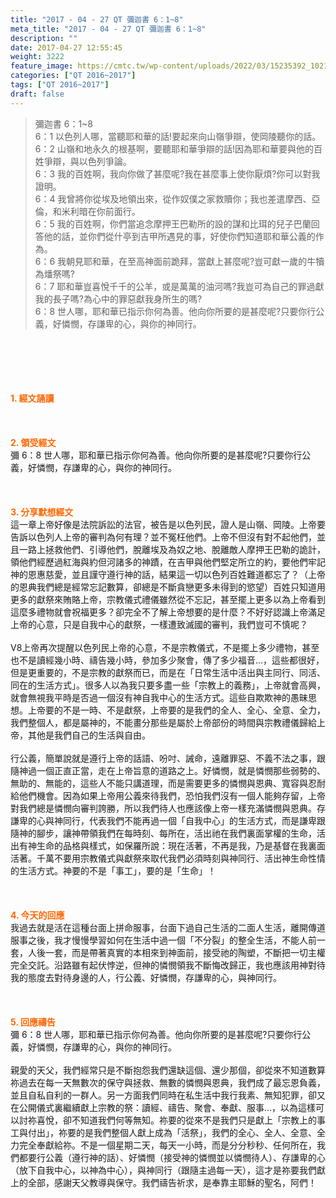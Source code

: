 ```yaml
---
title: "2017 - 04 - 27 QT 彌迦書 6：1~8"
meta_title: "2017 - 04 - 27 QT 彌迦書 6：1~8"
description: ""
date: 2017-04-27 12:55:45
weight: 3222
feature_image: https://cmtc.tw/wp-content/uploads/2022/03/15235392_10211799862337740_180693556567566654_o-1.webp
categories: ["QT 2016~2017"]
tags: ["QT 2016~2017"]
draft: false
---
```


<blockquote>彌迦書 6：1~8<br />
6：1 以色列人哪，當聽耶和華的話!要起來向山嶺爭辯，使岡陵聽你的話。<br />
6：2 山嶺和地永久的根基啊，要聽耶和華爭辯的話!因為耶和華要與他的百姓爭辯，與以色列爭論。<br />
6：3 我的百姓啊，我向你做了甚麼呢?我在甚麼事上使你厭煩?你可以對我證明。<br />
6：4 我曾將你從埃及地領出來，從作奴僕之家救贖你；我也差遣摩西、亞倫，和米利暗在你前面行。<br />
6：5 我的百姓啊，你們當追念摩押王巴勒所的設的謀和比珥的兒子巴蘭回答他的話，並你們從什亭到吉甲所遇見的事，好使你們知道耶和華公義的作為。<br />
6：6 我朝見耶和華，在至高神面前跪拜，當獻上甚麼呢?豈可獻一歲的牛犢為燔祭嗎?<br />
6：7 耶和華豈喜悅千千的公羊，或是萬萬的油河嗎?我豈可為自己的罪過獻我的長子嗎?為心中的罪惡獻我身所生的嗎?<br />
6：8 世人哪，耶和華已指示你何為善。他向你所要的是甚麼呢?只要你行公義，好憐憫，存謙卑的心，與你的神同行。</blockquote><br />
&nbsp;<br />
<br />
&nbsp;<br />
<br />
<span style="color: #ff6600;"><strong>1. </strong><strong>經文誦讀</strong></span><br />
<br />
<span style="color: #ff6600;"><strong> </strong></span><br />
<br />
<span style="color: #ff6600;"><strong>2. </strong><strong>領受經文<br />
</strong></span>彌 6：8 世人哪，耶和華已指示你何為善。他向你所要的是甚麼呢?只要你行公義，好憐憫，存謙卑的心，與你的神同行。<br />
<br />
&nbsp;<br />
<br />
<span style="color: #ff6600;"><strong>3. 分享默想經文<br />
</strong></span>這一章上帝好像是法院訴訟的法官，被告是以色列民，證人是山嶺、岡陵。上帝要告訴以色列人上帝的審判為何有理？並不冤枉他們。上帝不但沒有對不起他們，並且一路上拯救他們、引導他們，脫離埃及為奴之地、脫離敵人摩押王巴勒的詭計，領他們經歷過紅海與約但河諸多的神蹟，在吉甲與他們堅定所立的約，要他們牢記神的恩惠慈愛，並且謹守遵行神的話，結果這一切以色列百姓難道都忘了？（上帝的恩典我們總是經常忘記數算，卻總是不斷貪戀更多未得到的慾望）百姓只知道用更多的獻祭來賄賂上帝，宗教儀式禮儀雖然從不忘記，甚至擺上更多以為上帝看到這麼多禮物就會祝福更多？卻完全不了解上帝想要的是什麼？不好好認識上帝滿足上帝的心意，只是自我中心的獻祭，一樣遭致滅國的審判，我們豈可不慎呢？<br />
<br />
V8上帝再次提醒以色列民上帝的心意，不是宗教儀式，不是擺上多少禮物，甚至也不是讀經幾小時、禱告幾小時，參加多少聚會，傳了多少福音…，這些都很好，但是更重要的，不是宗教的獻祭而已，而是在「日常生活中活出與主同行、同活、同在的生活方式」。很多人以為我只要多盡一些「宗教上的義務」，上帝就會高興，就會無視我平時是否過一個沒有神自我中心的生活方式。這些自欺欺神的愚昧思想。上帝要的不是一時、不是獻祭，上帝要的是我們的全人、全心、全意、全力，我們整個人，都是屬神的，不能畫分那些是屬於上帝部份的時間與宗教禮儀歸給上帝，其他是我們自己的生活與自由。<br />
<br />
行公義，簡單說就是遵行上帝的話語、吩吋、誡命，遠離罪惡、不義不法之事，跟隨神過一個正直正當，走在上帝旨意的道路之上。好憐憫，就是憐憫那些弱勢的、無助的、無能的，這些人不能只講道理，而是需要更多的憐憫與恩典、寬容與忍耐給他們機會。因為如果上帝用公義來待我們，恐怕我們沒有一個人能夠存留，上帝對我們總是憐憫向審判誇勝，所以我們待人也應該像上帝一樣充滿憐憫與恩典。存謙卑的心與神同行，代表我們不能再過一個「自我中心」的生活方式，而是謙卑跟隨神的腳步，讓神帶領我們在每時刻、每所在，活出祂在我們裏面掌權的生命，活出有神生命的品格與樣式，如保羅所說：現在活著，不再是我，乃是基督在我裏面活著。千萬不要用宗教儀式與獻祭來取代我們必須時刻與神同行、活出神生命性情的生活方式。神要的不是「事工」，要的是「生命」！<br />
<br />
&nbsp;<br />
<br />
<span style="color: #ff6600;"><strong>4. 今天的回應<br />
</strong></span>我過去就是活在這種台面上拼命服事，台面下過自己生活的二面人生活，離開傳道服事之後，我才慢慢學習如何在生活中過一個「不分裂」的整全生活，不能人前一套，人後一套，而是帶著真實的本相來到神面前，接受祂的陶塑，不斷把一切主權完全交託。沿路雖有起伏悖逆，但神的憐憫領我不斷悔改歸正，我也應該用神對待我的態度去對待身邊的人，行公義、好憐憫，存謙卑的心，與神同行。<br />
<br />
&nbsp;<br />
<br />
<span style="color: #ff6600;"><strong>5. 回應禱告<br />
</strong></span>彌 6：8 世人哪，耶和華已指示你何為善。他向你所要的是甚麼呢?只要你行公義，好憐憫，存謙卑的心，與你的神同行。<br />
<br />
親愛的天父，我們經常只是不斷抱怨我們還缺這個、還少那個，卻從來不知道數算祢過去在每一天無數次的保守與拯救、無數的憐憫與恩典，我們成了最忘恩負義，並且自私自利的一群人。另一方面我們同時在私生活中我行我素、無知犯罪，卻又在公開儀式裏繼續獻上宗教的祭：讀經、禱告、聚會、奉獻、服事…，以為這樣可以討祢喜悅，卻不知道我們何等無知。祢要的從來不是我們只是獻上「宗教上的事工與付出」，祢要的是我們整個人獻上成為「活祭」，我們的全心、全人、全意、全力完全奉獻給祢。不是一個星期二天，每天一小時，而是分分秒秒、任何所在，我們都要行公義（遵行神的話）、好憐憫（接受神的憐憫並以憐憫待人）、存謙卑的心（放下自我中心，以神為中心），與神同行（跟隨主過每一天），這才是祢要我們獻上的全部，感謝天父教導與保守。我們禱告祈求，是奉靠主耶穌的聖名，阿們！
        